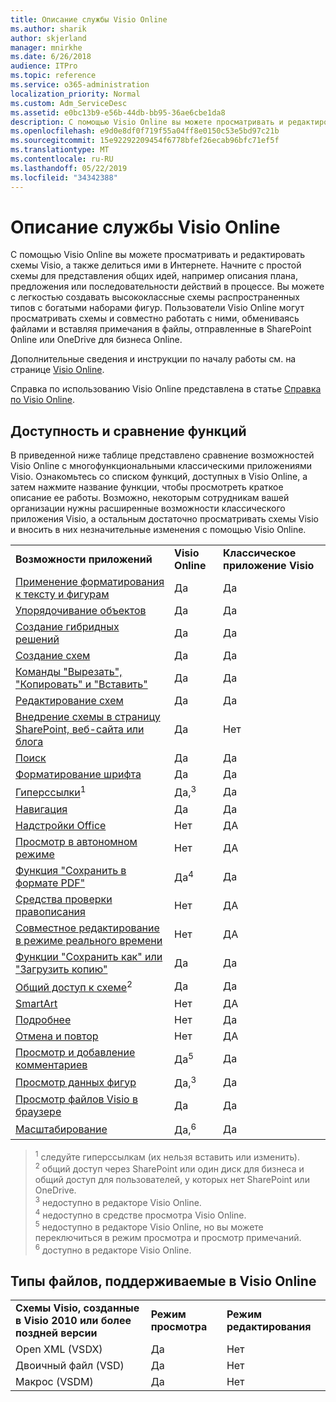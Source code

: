 ```yaml
---
title: Описание службы Visio Online
ms.author: sharik
author: skjerland
manager: mnirkhe
ms.date: 6/26/2018
audience: ITPro
ms.topic: reference
ms.service: o365-administration
localization_priority: Normal
ms.custom: Adm_ServiceDesc
ms.assetid: e0bc13b9-e56b-44db-bb95-36ae6cbe1da8
description: С помощью Visio Online вы можете просматривать и редактировать схемы Visio, а также делиться ими в Интернете. Начните с простой схемы для представления общих идей, например описания плана, предложения или последовательности действий в процессе. Вы можете с легкостью создавать высококлассные схемы распространенных типов с богатыми наборами фигур. Пользователи Visio Online могут просматривать схемы и совместно работать с ними, обмениваясь файлами и вставляя примечания в файлы, отправленные в SharePoint Online или OneDrive для бизнеса Online.
ms.openlocfilehash: e9d0e8df0f719f55a04ff8e0150c53e5bd97c21b
ms.sourcegitcommit: 15e92292209454f6778bfef26ecab96bfc71ef5f
ms.translationtype: MT
ms.contentlocale: ru-RU
ms.lasthandoff: 05/22/2019
ms.locfileid: "34342388"
---
```

# <a name="visio-online-service-description"></a>Описание службы Visio Online

С помощью Visio Online вы можете просматривать и редактировать схемы Visio, а также делиться ими в Интернете. Начните с простой схемы для представления общих идей, например описания плана, предложения или последовательности действий в процессе. Вы можете с легкостью создавать высококлассные схемы распространенных типов с богатыми наборами фигур. Пользователи Visio Online могут просматривать схемы и совместно работать с ними, обмениваясь файлами и вставляя примечания в файлы, отправленные в SharePoint Online или OneDrive для бизнеса Online.
  
Дополнительные сведения и инструкции по началу работы см. на странице [Visio Online](https://products.office.com/en-US/visio/visio-online).
  
Справка по использованию Visio Online представлена в статье [Справка по Visio Online](https://go.microsoft.com/fwlink/?linkid=855982).
  
## <a name="feature-availability-and-comparison"></a>Доступность и сравнение функций

В приведенной ниже таблице представлено сравнение возможностей Visio Online с многофункциональными классическими приложениями Visio. Ознакомьтесь со списком функций, доступных в Visio Online, а затем нажмите название функции, чтобы просмотреть краткое описание ее работы. Возможно, некоторым сотрудникам вашей организации нужны расширенные возможности классического приложения Visio, а остальным достаточно просматривать схемы Visio и вносить в них незначительные изменения с помощью Visio Online.  
  
||||
|:-----|:-----|:-----|
|**Возможности приложений** <br/> |**Visio Online** <br/> |**Классическое приложение Visio** <br/> |
|[Применение форматирования к тексту и фигурам](visio-online.md#BM_1) <br/> |Да  <br/> |Да  <br/> |
|[Упорядочивание объектов](visio-online.md#BM_2) <br/> |Да  <br/> |Да  <br/> |
|[Создание гибридных решений](visio-online.md#BM_3) <br/> |Да  <br/> |Да  <br/> |
|[Создание схем](visio-online.md#BM_4) <br/> |Да  <br/> |Да  <br/> |
|[Команды "Вырезать", "Копировать" и "Вставить"](visio-online.md#BM_5) <br/> |Да  <br/> |Да  <br/> |
|[Редактирование схем](visio-online.md#BM_6) <br/> |Да  <br/> |Да  <br/> |
|[Внедрение схемы в страницу SharePoint, веб-сайта или блога](visio-online.md#BM_7) <br/> |Да  <br/> |Нет  <br/> |
|[Поиск](visio-online.md#BM_8) <br/> |Да  <br/> |Да  <br/> |
|[Форматирование шрифта](visio-online.md#BM_9) <br/> |Да  <br/> |Да  <br/> |
|[Гиперссылки](visio-online.md#BM_10)<sup>1</sup> <br/> |Да,<sup>3</sup> <br/> |Да  <br/> |
|[Навигация](visio-online.md#BM_11) <br/> |Да  <br/> |Да  <br/> |
|[Надстройки Office](visio-online.md#BM_12) <br/> |Нет  <br/> |ДА  <br/> |
|[Просмотр в автономном режиме](visio-online.md#BM_13) <br/> |Нет  <br/> |ДА  <br/> |
|[Функция "Сохранить в формате PDF"](visio-online.md#BM_14) <br/> |Да<sup>4</sup> <br/> |Да  <br/> |
|[Средства проверки правописания](visio-online.md#BM_15) <br/> |Нет  <br/> |ДА  <br/> |
|[Совместное редактирование в режиме реального времени](visio-online.md#BM_16) <br/> |Нет  <br/> |ДА  <br/> |
|[Функции "Сохранить как" или "Загрузить копию"](visio-online.md#BM_17) <br/> |Да  <br/> |Да  <br/> |
|[Общий доступ к схеме](visio-online.md#BM_18)<sup>2</sup> <br/> |Да  <br/> |Да  <br/> |
|[SmartArt](visio-online.md#BM_19) <br/> |Нет  <br/> |ДА  <br/> |
|[Подробнее](visio-online.md#BM_20) <br/> |Нет  <br/> |Да  <br/> |
|[Отмена и повтор](visio-online.md#BM_21) <br/> |Нет  <br/> |ДА  <br/> |
|[Просмотр и добавление комментариев](visio-online.md#BM_22) <br/> |Да<sup>5</sup> <br/> |Да  <br/> |
|[Просмотр данных фигур](visio-online.md#BM_23) <br/> |Да,<sup>3</sup> <br/> |Да  <br/> |
|[Просмотр файлов Visio в браузере](visio-online.md#BM_24) <br/> |Да  <br/> |Да  <br/> |
|[Масштабирование](visio-online.md#BM_25) <br/> |Да,<sup>6</sup> <br/> |Да  <br/> |
   
> <sup>1</sup> следуйте гиперссылкам (их нельзя вставить или изменить). 
<br/><sup>2</sup> общий доступ через SharePoint или один диск для бизнеса и общий доступ для пользователей, у которых нет SharePoint или OneDrive. 
<br/> <sup>3</sup> недоступно в редакторе Visio Online.
<br/><sup>4</sup> недоступно в средстве просмотра Visio Online. 
<br/><sup>5</sup> недоступно в редакторе Visio Online, но вы можете переключиться в режим просмотра и просмотр примечаний. 
<br/><sup>6</sup> доступно в редакторе Visio Online. 
  
## <a name="supported-file-types-in-visio-online"></a>Типы файлов, поддерживаемые в Visio Online

||||
|:-----|:-----|:-----|
|**Схемы Visio, созданные в Visio 2010 или более поздней версии** <br/> |**Режим просмотра** <br/> |**Режим редактирования** <br/> |
|Open XML (VSDX)  <br/> |Да  <br/> |Нет  <br/> |
|Двоичный файл (VSD)  <br/> |Да  <br/> |Нет  <br/> |
|Макрос (VSDM)  <br/> |Да  <br/> |Нет  <br/> |
   

